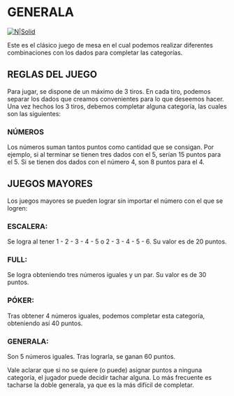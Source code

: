 # GENERALA

[![N|Solid](https://http2.mlstatic.com/D_NQ_NP_2X_983826-MLA31091103308_062019-F.webp)](https://nodesource.com/products/nsolid)

Este es el clásico juego de mesa en el cual podemos realizar diferentes combinaciones con los dados para completar las categorías.


## REGLAS DEL JUEGO

Para jugar, se dispone de un máximo de 3 tiros. En cada tiro, podemos separar los dados que creamos convenientes para lo que deseemos hacer.
Una vez hechos los 3 tiros, debemos completar alguna categoría, las cuales son las siguientes:

### NÚMEROS
Los números suman tantos puntos como cantidad que se consigan. Por ejemplo, si al terminar se tienen tres dados con el 5, serían 15 puntos para el 5. Si se tienen dos dados con el número 4, son 8 puntos para el 4.

## JUEGOS MAYORES
Los juegos mayores se pueden lograr sin importar el número con el que se logren:

### ESCALERA:
Se logra al tener 1 - 2 - 3 - 4 - 5  o  2 - 3 - 4 - 5 - 6. Su valor es de 20 puntos.
### FULL:
Se logra obteniendo tres números iguales y un par. Su valor es de 30 puntos.
### PÓKER:
Tras obtener 4 números iguales, podemos completar esta categoría, obteniendo así 40 puntos.
### GENERALA:
Son 5 números iguales. Tras lograrla, se ganan 60 puntos.

Vale aclarar que si no se quiere (o puede) asignar puntos a ninguna categoría, el jugador puede decidir tachar alguna. Lo más frecuente es tacharse la doble generala, ya que es la más difícil de completar.